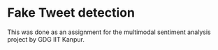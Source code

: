 # Fake Tweet detection 

This was done as an assignment for the multimodal sentiment analysis project by GDG IIT Kanpur.
